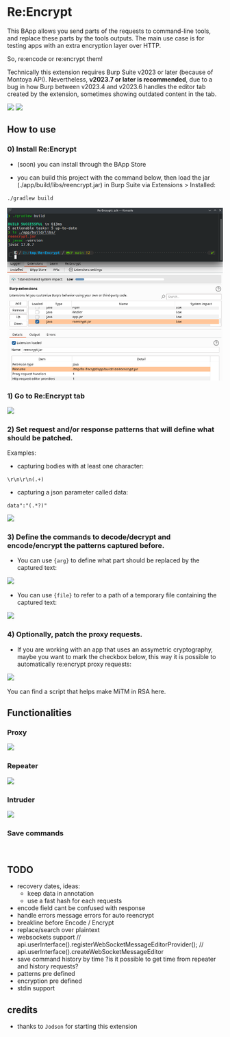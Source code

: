 # Re:Encrypt

This BApp allows you send parts of the requests to command-line tools, and replace these parts by the tools outputs. The main use case is for testing apps with an extra encryption layer over HTTP. 

So, re:encode or re:encrypt them! 

Technically this extension requires Burp Suite v2023 or later (because of Montoya API). Nevertheless, <strong>v2023.7 or later is recommended</strong>, due to a bug in how Burp between v2023.4 and v2023.6 handles the editor tab created by the extension, sometimes showing outdated content in the tab. 

![](decrypting)
![](config)


## How to use

### 0) Install Re:Encrypt

- (soon) you can install through the BApp Store

- you can build this project with the command below, then load the jar (./app/build/libs/reencrypt.jar) in Burp Suite via Extensions > Installed:

```bash
./gradlew build
```

![](images/building.png)

### 1) Go to Re:Encrypt tab

![](installedExtensions.png)

### 2) Set request and/or response patterns that will define what should be patched.
Examples:
- capturing bodies with at least one character:
```re
\r\n\r\n(.+)
```

- capturing a json parameter called data:
```re
data":"(.*?)"
```

![](extensionTab00.png)

### 3) Define the commands to decode/decrypt and encode/encrypt the patterns captured before. 

- You can use `{arg}` to define what part should be replaced by the captured text: 

![](usingArg.png)

- You can use `{file}` to refer to a path of a temporary file containing the captured text:

![](usingFile.png)

### 4) Optionally, patch the proxy requests.
- If you are working with an app that uses an assymetric cryptography, maybe you want to mark the checkbox below, this way it is possible to automatically re:encrypt proxy requests:

![](proxyCheckbox.png)

You can find a script that helps make MiTM in RSA here.

## Functionalities

### Proxy

![](proxy.gif)

### Repeater

![](repeater.gif)

### Intruder

![](intruder.gif)

### Save commands

![]()

## TODO
- recovery dates, ideas:
    - keep data in annotation
    - use a fast hash for each requests
- encode field cant be confused with response
- handle errors message errors for auto reencrypt
- breakline before Encode / Encrypt 
- replace/search over plaintext
- websockets support
    // api.userInterface().registerWebSocketMessageEditorProvider();
    // api.userInterface().createWebSocketMessageEditor
- save command history by time ?is it possible to get time from repeater and history requests?
- patterns pre defined
- encryption pre defined
- stdin support

## credits

- thanks to `Jodson` for starting this extension 